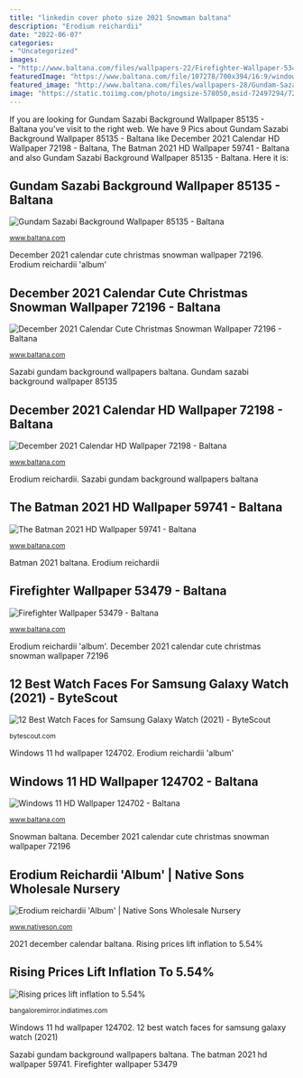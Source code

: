 ```yaml
---
title: "linkedin cover photo size 2021 Snowman baltana"
description: "Erodium reichardii"
date: "2022-06-07"
categories:
- "Uncategorized"
images:
- "http://www.baltana.com/files/wallpapers-22/Firefighter-Wallpaper-53479.jpg"
featuredImage: "https://www.baltana.com/file/107278/700x394/16:9/windows-11-hd-wallpaper-124702_1538348621.jpg"
featured_image: "http://www.baltana.com/files/wallpapers-28/Gundam-Sazabi-Background-Wallpaper-85135.jpg"
image: "https://static.toiimg.com/photo/imgsize-578050,msid-72497294/72497294.jpg"
---
```


If you are looking for Gundam Sazabi Background Wallpaper 85135 - Baltana you've visit to the right web. We have 9 Pics about Gundam Sazabi Background Wallpaper 85135 - Baltana like December 2021 Calendar HD Wallpaper 72198 - Baltana, The Batman 2021 HD Wallpaper 59741 - Baltana and also Gundam Sazabi Background Wallpaper 85135 - Baltana. Here it is:

## Gundam Sazabi Background Wallpaper 85135 - Baltana

![Gundam Sazabi Background Wallpaper 85135 - Baltana](http://www.baltana.com/files/wallpapers-28/Gundam-Sazabi-Background-Wallpaper-85135.jpg "December 2021 calendar hd wallpaper 72198")

<small>www.baltana.com</small>

December 2021 calendar cute christmas snowman wallpaper 72196. Erodium reichardii &#039;album&#039;

## December 2021 Calendar Cute Christmas Snowman Wallpaper 72196 - Baltana

![December 2021 Calendar Cute Christmas Snowman Wallpaper 72196 - Baltana](http://www.baltana.com/file/83337/700x394/16:9/december-2021-calendar-cute-christmas-snowman-wallpaper-72196_824005764.jpg "Windows 11 hd wallpaper 124702")

<small>www.baltana.com</small>

Sazabi gundam background wallpapers baltana. Gundam sazabi background wallpaper 85135

## December 2021 Calendar HD Wallpaper 72198 - Baltana

![December 2021 Calendar HD Wallpaper 72198 - Baltana](http://www.baltana.com/file/83328/700x394/16:9/december-2021-calendar-hd-wallpaper-72198_1002499090.jpg "Windows 11 hd wallpaper 124702")

<small>www.baltana.com</small>

Erodium reichardii. Sazabi gundam background wallpapers baltana

## The Batman 2021 HD Wallpaper 59741 - Baltana

![The Batman 2021 HD Wallpaper 59741 - Baltana](http://www.baltana.com/file/62031/700x394/16:9/the-batman-2021-hd-wallpaper-59741_566068707.jpg "Rising prices lift inflation to 5.54%")

<small>www.baltana.com</small>

Batman 2021 baltana. Erodium reichardii

## Firefighter Wallpaper 53479 - Baltana

![Firefighter Wallpaper 53479 - Baltana](http://www.baltana.com/files/wallpapers-22/Firefighter-Wallpaper-53479.jpg "The batman 2021 hd wallpaper 59741")

<small>www.baltana.com</small>

Erodium reichardii &#039;album&#039;. December 2021 calendar cute christmas snowman wallpaper 72196

## 12 Best Watch Faces For Samsung Galaxy Watch (2021) - ByteScout

![12 Best Watch Faces for Samsung Galaxy Watch (2021) - ByteScout](https://s16458.pcdn.co/wp-content/uploads/2018/09/samsung-galaxy-watch-face-20180918_200019.jpg "December 2021 calendar cute christmas snowman wallpaper 72196")

<small>bytescout.com</small>

Windows 11 hd wallpaper 124702. Erodium reichardii &#039;album&#039;

## Windows 11 HD Wallpaper 124702 - Baltana

![Windows 11 HD Wallpaper 124702 - Baltana](https://www.baltana.com/file/107278/700x394/16:9/windows-11-hd-wallpaper-124702_1538348621.jpg "The batman 2021 hd wallpaper 59741")

<small>www.baltana.com</small>

Snowman baltana. December 2021 calendar cute christmas snowman wallpaper 72196

## Erodium Reichardii &#039;Album&#039; | Native Sons Wholesale Nursery

![Erodium reichardii &#039;Album&#039; | Native Sons Wholesale Nursery](https://www.nativeson.com/sites/default/files/product_images/erodiumralbum.jpg "Galaxy samsung faces face entertaining summary check")

<small>www.nativeson.com</small>

2021 december calendar baltana. Rising prices lift inflation to 5.54%

## Rising Prices Lift Inflation To 5.54%

![Rising prices lift inflation to 5.54%](https://static.toiimg.com/photo/imgsize-578050,msid-72497294/72497294.jpg "Firefighter wallpaper 53479")

<small>bangaloremirror.indiatimes.com</small>

Windows 11 hd wallpaper 124702. 12 best watch faces for samsung galaxy watch (2021)

Sazabi gundam background wallpapers baltana. The batman 2021 hd wallpaper 59741. Firefighter wallpaper 53479
